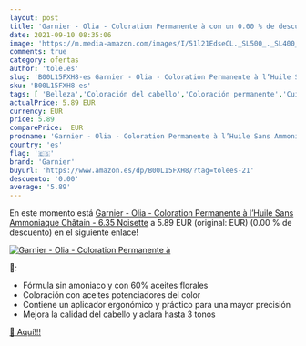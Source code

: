 ```yaml
---
layout: post
title: 'Garnier - Olia - Coloration Permanente à con un 0.00 % de descuento'
date: 2021-09-10 08:35:06
image: 'https://m.media-amazon.com/images/I/51l21EdseCL._SL500_._SL400_.jpg'
comments: true
category: ofertas
author: 'tole.es'
slug: 'B00L15FXH8-es Garnier - Olia - Coloration Permanente à l’Huile Sans...'
sku: 'B00L15FXH8-es'
tags: [ 'Belleza','Coloración del cabello','Coloración permanente','Cuidado del cabello','garnier', ]
actualPrice: 5.89 EUR
currency: EUR
price: 5.89
comparePrice:  EUR
prodname: 'Garnier - Olia - Coloration Permanente à l’Huile Sans Ammoniaque Châtain - 6.35 Noisette'
country: 'es'
flag: '🇪🇸'
brand: 'Garnier'
buyurl: 'https://www.amazon.es/dp/B00L15FXH8/?tag=tolees-21'
descuento: '0.00'
average: '5.89'
---
```


En este momento está [Garnier - Olia - Coloration Permanente à l’Huile Sans Ammoniaque Châtain - 6.35 Noisette](https://www.amazon.es/dp/B00L15FXH8/?tag=tolees-21) a 5.89 EUR (original:  EUR) (0.00 %  de descuento) en el siguiente enlace!

[![Garnier - Olia - Coloration Permanente à](https://m.media-amazon.com/images/I/51l21EdseCL._SL500_._SL400_.jpg)](https://www.amazon.es/dp/B00L15FXH8/?tag=tolees-21)

🔎:

- Fórmula sin amoniaco y con 60% aceites florales
- Coloración con aceites potenciadores del color
- Contiene un aplicador ergonómico y práctico para una mayor precisión
- Mejora la calidad del cabello y aclara hasta 3 tonos

[🛒 Aquí!!!](https://www.amazon.es/dp/B00L15FXH8/?tag=tolees-21)
